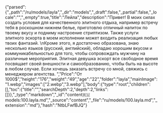 {"parsed":{"_path":"/ru/models/layla","_dir":"models","_draft":false,"_partial":false,"_locale":"","_empty":true,"title":"Лейла","description":"Привет! В моих силах создать условия для качественного элитного отдыха, например встречу тебя в роскошном нижнем белье, приготовлю отличный напиток по твоему вкусу и подниму настроение стриптизом. Также услуги элитного эскорта в моем исполнении может входить реализация любых твоих фантазий. \nКроме этого, я достаточно образована, знаю несколько языков (русский, английский), обладаю хорошим вкусом и коммуникабельностью для того, чтобы сопровождать мужчину на различные мероприятия. Элитная девушка эскорт все свободное время посвящает своей внешности и самообразованию, чтобы быть на высоте в любом случае. Если хочешь заказать встречу со мной, свяжись с менеджером агентства. ","Price":"От 1000$","height":"176","weight":"49","age":"22","folder":"layla","mainImage":"1.webp","images":["2.webp","3.webp"],"body":{"type":"root","children":[],"toc":{"title":"","searchDepth":2,"depth":2,"links":[]}},"_type":"markdown","_id":"content:ru:models:100.layla.md","_source":"content","_file":"ru/models/100.layla.md","_extension":"md"},"hash":"NtbLFwfBJQ"}